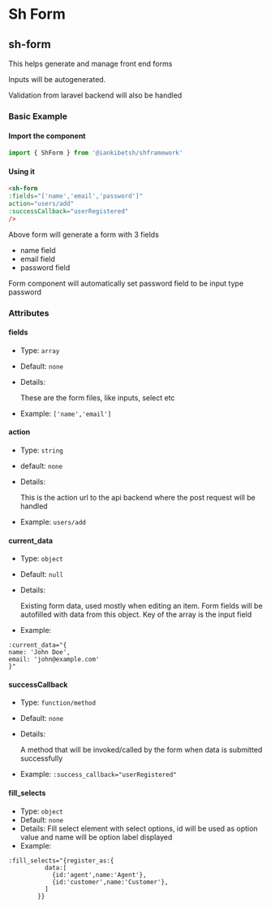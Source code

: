 # Sh Form

## sh-form

This helps generate and manage front end forms

Inputs will be autogenerated. 

Validation from laravel backend will also be handled

### Basic Example

#### Import the component
```javascript
import { ShForm } from '@iankibetsh/shframework'
```

#### Using it

```html
<sh-form
:fields="['name','email','password']"
action="users/add"
:successCallback="userRegistered"
/>
```

Above form will generate a form with 3 fields

- name field
- email field
- password field

Form component will automatically set password field to be input type password

### Attributes

#### fields
- Type: `array`
- Default: `none`
- Details:
  
    These are the form files, like inputs, select etc
- Example: ```['name','email']```

#### action
- Type: ``string``
- default: ``none``
- Details: 

    This is the action url to the api backend where the post request will be handled
- Example: ``users/add``

#### current_data
- Type: ``object``
- Default: ``null``
- Details:
  
    Existing form data, used mostly when editing an item. Form fields will be 
    autofilled with data from this object. Key of the array is the input field
- Example: 
```
:current_data="{
name: 'John Doe',
email: 'john@example.com'
}"
```
#### successCallback
- Type: ``function/method``
- Default: ``none``
- Details: 

    A method that will be invoked/called by the form when data is submitted successfully
- Example: ``:success_callback="userRegistered"``

#### fill_selects
- Type: ``object``
- Default: ``none``
- Details:
    Fill select element with select options, id will be used as option value and name will be option label displayed
- Example: 
```
:fill_selects="{register_as:{
          data:[
            {id:'agent',name:'Agent'},
            {id:'customer',name:'Customer'},
          ]
        }}
```
